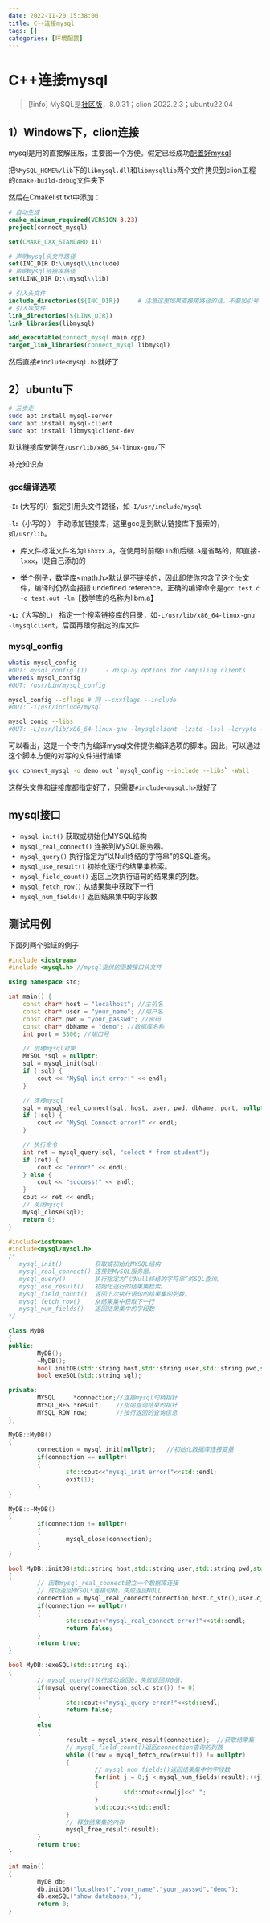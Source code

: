 ```yaml
---
date: 2022-11-20 15:38:00
title: C++连接mysql
tags: []
categories: [环境配置]
---
```


# C++连接mysql

> [!info]
MySQL是[社区版](https://dev.mysql.com/downloads/mysql/)，8.0.31；clion 2022.2.3；ubuntu22.04

## 1）Windows下，clion连接

mysql是用的直接解压版，主要图一个方便。假定已经成功[配置好mysql](https://www.cnblogs.com/shuaikai/p/16899955.html)

把`%MySQL_HOME%/lib`下的`libmysql.dll`和`libmysqllib`两个文件拷贝到clion工程的`cmake-build-debug`文件夹下

然后在Cmakelist.txt中添加：

```cmake
# 自动生成
cmake_minimum_required(VERSION 3.23)
project(connect_mysql)

set(CMAKE_CXX_STANDARD 11)

# 声明mysql头文件路径
set(INC_DIR D:\\mysql\\include)
# 声明mysql链接库路径
set(LINK_DIR D:\\mysql\\lib)

# 引入头文件
include_directories(${INC_DIR})     # 注意这里如果直接用路径的话，不要加引号
# 引入库文件
link_directories(${LINK_DIR})
link_libraries(libmysql)

add_executable(connect_mysql main.cpp)
target_link_libraries(connect_mysql libmysql)
```

然后直接`#include<mysql.h>`就好了

## 2）ubuntu下

```bash
# 三步走
sudo apt install mysql-server
sudo apt install mysql-client
sudo apt install libmysqlclient-dev
```

默认链接库安装在`/usr/lib/x86_64-linux-gnu/`下

补充知识点：

### gcc编译选项

**`-I`:** (大写的I）指定引用头文件路径，如`-I/usr/include/mysql`

**`-l`:**（小写的l） 手动添加链接库，这里gcc是到默认链接库下搜索的，如`/usr/lib`。

- 库文件标准文件名为`libxxx.a`，在使用时前缀`lib`和后缀`.a`是省略的，即直接`-lxxx`，l是自己添加的

- 举个例子，数学库<math.h>默认是不链接的，因此即使你包含了这个头文件，编译时仍然会报错 undefined reference。正确的编译命令是`gcc test.c -o test.out -lm`【数学库的名称为libm.a】

**`-L`:**（大写的L） 指定一个搜索链接库的目录，如`-L/usr/lib/x86_64-linux-gnu -lmysqlclient`，后面再跟你指定的库文件

### mysql_config

```bash
whatis mysql_config
#OUT: mysql_config (1)     - display options for compiling clients
whereis mysql_config
#OUT: /usr/bin/mysql_config

mysql_config --cflags # 同 --cxxflags --include
#OUT: -I/usr/include/mysql

mysql_conig --libs
#OUT: -L/usr/lib/x86_64-linux-gnu -lmysqlclient -lzstd -lssl -lcrypto -lresolv -lm
```

可以看出，这是一个专门为编译mysql文件提供编译选项的脚本。因此，可以通过这个脚本方便的对写的文件进行编译

```bash
gcc connect_mysql -o demo.out `mysql_config --include --libs` -Wall
```

这样头文件和链接库都指定好了，只需要`#include<mysql.h>`就好了

## mysql接口

- `mysql_init()`         获取或初始化MYSQL结构
- `mysql_real_connect()` 连接到MySQL服务器。
- `mysql_query()`        执行指定为“以Null终结的字符串”的SQL查询。
- `mysql_use_result()`   初始化逐行的结果集检索。
- `mysql_field_count()`  返回上次执行语句的结果集的列数。
- `mysql_fetch_row()`    从结果集中获取下一行
- `mysql_num_fields()`   返回结果集中的字段数

## 测试用例

下面列两个验证的例子

```c++
#include <iostream>
#include <mysql.h> //mysql提供的函数接口头文件

using namespace std;

int main() {
    const char* host = "localhost"; //主机名
    const char* user = "your_name"; //用户名
    const char* pwd = "your_passwd"; //密码
    const char* dbName = "demo"; //数据库名称
    int port = 3306; //端口号

    // 创建mysql对象
    MYSQL *sql = nullptr;
    sql = mysql_init(sql);
    if (!sql) {
        cout << "MySql init error!" << endl;
    }

    // 连接mysql
    sql = mysql_real_connect(sql, host, user, pwd, dbName, port, nullptr, 0);
    if (!sql) {
        cout << "MySql Connect error!" << endl;
    }

    // 执行命令
    int ret = mysql_query(sql, "select * from student");
    if (ret) {
        cout << "error!" << endl;
    } else {
        cout << "success!" << endl;
    }
    cout << ret << endl;
    // 关闭mysql
    mysql_close(sql);
    return 0;
}
```

```c++
#include<iostream>
#include<mysql/mysql.h>
/*
   mysql_init()         获取或初始化MYSQL结构
   mysql_real_connect() 连接到MySQL服务器。
   mysql_query()        执行指定为“以Null终结的字符串”的SQL查询。
   mysql_use_result()   初始化逐行的结果集检索。
   mysql_field_count()  返回上次执行语句的结果集的列数。
   mysql_fetch_row()    从结果集中获取下一行
   mysql_num_fields()   返回结果集中的字段数
*/

class MyDB
{
public:
        MyDB();
        ~MyDB();
        bool initDB(std::string host,std::string user,std::string pwd,std::string db_name);
        bool exeSQL(std::string sql);

private:
        MYSQL     *connection;//连接mysql句柄指针
        MYSQL_RES *result;    //指向查询结果的指针
        MYSQL_ROW row;        //按行返回的查询信息
};

MyDB::MyDB()
{
        connection = mysql_init(nullptr);   //初始化数据库连接变量
        if(connection == nullptr)
        {
                std::cout<<"mysql_init error!"<<std::endl;
                exit(1);
        }
}

MyDB::~MyDB()
{
        if(connection != nullptr)
        {
                mysql_close(connection);
        }
}

bool MyDB::initDB(std::string host,std::string user,std::string pwd,std::string db_name)
{
        // 函数mysql_real_connect建立一个数据库连接
        // 成功返回MYSQL*连接句柄，失败返回NULL
        connection = mysql_real_connect(connection,host.c_str(),user.c_str(),pwd.c_str(),db_name.c_str(),0,nullptr,0);
        if(connection == nullptr)
        {
                std::cout<<"mysql_real_connect error!"<<std::endl;
                return false;
        }
        return true;
}

bool MyDB::exeSQL(std::string sql)
{
        // mysql_query()执行成功返回0，失败返回非0值.
        if(mysql_query(connection,sql.c_str()) != 0)
        {
                std::cout<<"mysql_query error!"<<std::endl;
                return false;
        }
        else
        {
                result = mysql_store_result(connection);  //获取结果集
                // mysql_field_count()返回connection查询的列数
                while ((row = mysql_fetch_row(result)) != nullptr)
                {
                        // mysql_num_fields()返回结果集中的字段数
                        for(int j = 0;j < mysql_num_fields(result);++j)
                        {
                                std::cout<<row[j]<<" ";
                        }
                        std::cout<<std::endl;
                }
                // 释放结果集的内存
                mysql_free_result(result);
        }
        return true;
}

int main()
{
        MyDB db;
        db.initDB("localhost","your_name","your_passwd","demo");
        db.exeSQL("show databases;");
        return 0;
}
```



